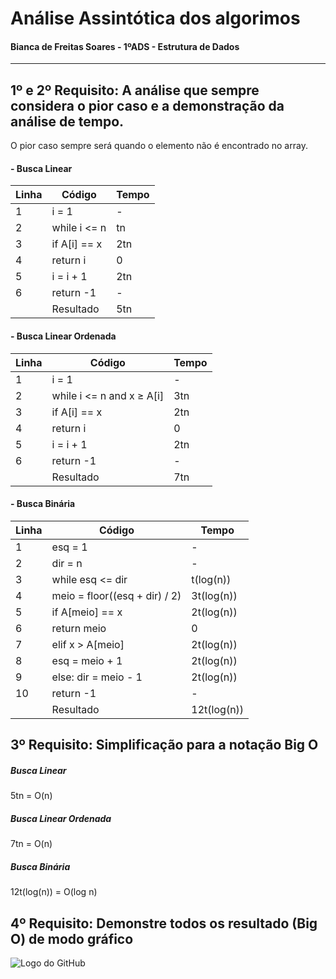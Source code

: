 # Análise Assintótica dos algorimos

#### Bianca de Freitas Soares - 1ºADS - Estrutura de Dados

---

## 1º e 2º Requisito: A análise que sempre considera o pior caso e a demonstração da análise de tempo.

O pior caso sempre será quando o elemento não é encontrado no array.

#### - Busca Linear

| Linha | Código       | Tempo |
| ----- | ------------ | ----- |
| 1     | i = 1        | -     |
| 2     | while i <= n | tn    |
| 3     | if A[i] == x | 2tn   |
| 4     | return i     | 0     |
| 5     | i = i + 1    | 2tn   |
| 6     | return -1    | -     |
|       | Resultado    | 5tn   |

#### - Busca Linear Ordenada

| Linha | Código                    | Tempo |
| ----- | ------------------------- | ----- |
| 1     | i = 1                     | -     |
| 2     | while i <= n and x ≥ A[i] | 3tn   |
| 3     | if A[i] == x              | 2tn   |
| 4     | return i                  | 0     |
| 5     | i = i + 1                 | 2tn   |
| 6     | return -1                 | -     |
|       | Resultado                 | 7tn   |

#### - Busca Binária

| Linha | Código                        | Tempo       |
| ----- | ----------------------------- | ----------- |
| 1     | esq = 1                       | -           |
| 2     | dir = n                       | -           |
| 3     | while esq <= dir              | t(log(n))   |
| 4     | meio = floor((esq + dir) / 2) | 3t(log(n))  |
| 5     | if A[meio] == x               | 2t(log(n))  |
| 6     | return meio                   | 0           |
| 7     | elif x > A[meio]              | 2t(log(n))  |
| 8     | esq = meio + 1                | 2t(log(n))  |
| 9     | else: dir = meio - 1          | 2t(log(n))  |
| 10    | return -1                     | -           |
|       | Resultado                     | 12t(log(n)) |

## 3º Requisito: Simplificação para a notação Big O

##### Busca Linear

5tn = O(n)

##### Busca Linear Ordenada

7tn = O(n)

##### Busca Binária

12t(log(n)) = O(log n)

## 4º Requisito: Demonstre todos os resultado (Big O) de modo gráfico

![Logo do GitHub](https://github.com/ibellatrxx/Fatec-AMS-ED2024-1-1681432412016-Bianca-Soares/blob/main/Estruturas-de-dados-entregas-2024/Estruturas-de-dados-entregas-2024/AtividadeB3-3/Gr%C3%A1fico/gr%C3%A1fico.png)
